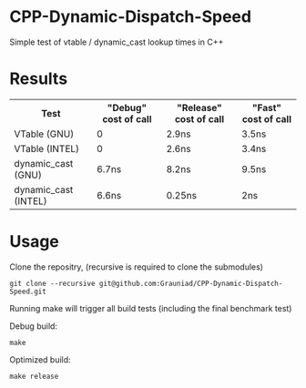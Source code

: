 CPP-Dynamic-Dispatch-Speed
==========================

Simple test of vtable / dynamic_cast lookup times in C++

Results
=======

<table>
   <tr>
       <th> Test </th> <th> "Debug" cost of call </th> <th> "Release" cost of call </th> <th> "Fast" cost of call </th>
   </tr>
   <tr>
       <td> VTable (GNU)   </td> <td> 0 </td> <td> 2.9ns </td> <td> 3.5ns </td>

   </tr>
   <tr>
       <td> VTable (INTEL) </td> <td> 0 </td> <td> 2.6ns </td> <td> 3.4ns </td>
   </tr>
    <tr>
       <td> dynamic_cast (GNU)   </td>  <td> 6.7ns </td>  <td> 8.2ns </td> <td> 9.5ns </td>

   </tr>
   <tr>
       <td> dynamic_cast (INTEL) </td> <td>6.6ns </td> <td> 0.25ns </td> <td> 2ns </td>
   </tr>
</table>

Usage
=====

Clone the repositry, (recursive is required to clone the submodules)

```
git clone --recursive git@github.com:Grauniad/CPP-Dynamic-Dispatch-Speed.git
```

Running make will trigger all build tests (including the final benchmark test)

Debug build:
```
make 
```

Optimized build:

```
make release
```
